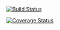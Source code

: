 [![Build Status](https://travis-ci.org/kaw393939/is219hello.svg?branch=master)](https://travis-ci.org/kaw393939/is219hello)

[![Coverage Status](https://coveralls.io/repos/github/kaw393939/is219hello/badge.svg?branch=master)](https://coveralls.io/github/kaw393939/is219hello?branch=master)
